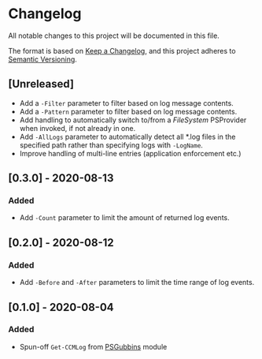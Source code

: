 # Changelog

All notable changes to this project will be documented in this file.

The format is based on [Keep a Changelog](https://keepachangelog.com/en/1.0.0/),
and this project adheres to [Semantic Versioning](https://semver.org/spec/v2.0.0.html).

## [Unreleased]

- Add a ``-Filter`` parameter to filter based on log message contents.
- Add a ``-Pattern`` parameter to filter based on log message contents.
- Add handling to automatically switch to/from a _FileSystem_ PSProvider when invoked, if not already in one.
- Add ``-AllLogs`` parameter to automatically detect all *.log files in the specified path rather than specifying logs with ``-LogName``.
- Improve handling of multi-line entries (application enforcement etc.)

## [0.3.0] - 2020-08-13

### Added

- Add ``-Count`` parameter to limit the amount of returned log events.

## [0.2.0] - 2020-08-12

### Added

- Add ``-Before`` and ``-After`` parameters to limit the time range of log events.

## [0.1.0] - 2020-08-04

### Added

- Spun-off ``Get-CCMLog`` from [PSGubbins](https://github.com/phlcrny/PSGubbins) module
